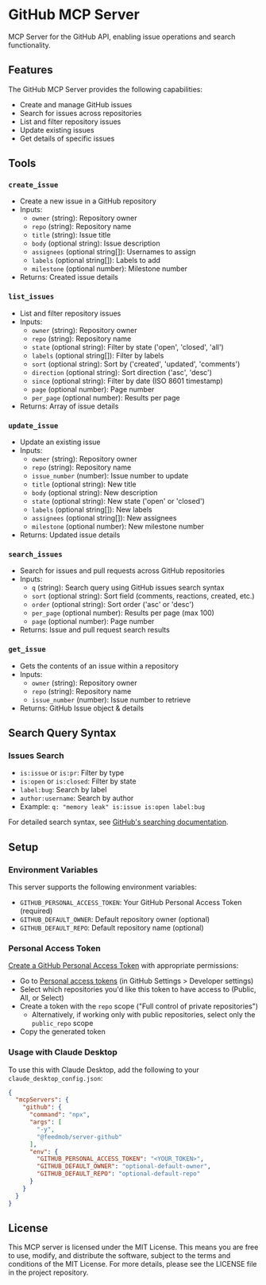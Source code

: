 # GitHub MCP Server

MCP Server for the GitHub API, enabling issue operations and search functionality.

## Features

The GitHub MCP Server provides the following capabilities:
- Create and manage GitHub issues
- Search for issues across repositories
- List and filter repository issues
- Update existing issues
- Get details of specific issues

## Tools

### `create_issue`
- Create a new issue in a GitHub repository
- Inputs:
  - `owner` (string): Repository owner
  - `repo` (string): Repository name
  - `title` (string): Issue title
  - `body` (optional string): Issue description
  - `assignees` (optional string[]): Usernames to assign
  - `labels` (optional string[]): Labels to add
  - `milestone` (optional number): Milestone number
- Returns: Created issue details

### `list_issues`
- List and filter repository issues
- Inputs:
  - `owner` (string): Repository owner
  - `repo` (string): Repository name
  - `state` (optional string): Filter by state ('open', 'closed', 'all')
  - `labels` (optional string[]): Filter by labels
  - `sort` (optional string): Sort by ('created', 'updated', 'comments')
  - `direction` (optional string): Sort direction ('asc', 'desc')
  - `since` (optional string): Filter by date (ISO 8601 timestamp)
  - `page` (optional number): Page number
  - `per_page` (optional number): Results per page
- Returns: Array of issue details

### `update_issue`
- Update an existing issue
- Inputs:
  - `owner` (string): Repository owner
  - `repo` (string): Repository name
  - `issue_number` (number): Issue number to update
  - `title` (optional string): New title
  - `body` (optional string): New description
  - `state` (optional string): New state ('open' or 'closed')
  - `labels` (optional string[]): New labels
  - `assignees` (optional string[]): New assignees
  - `milestone` (optional number): New milestone number
- Returns: Updated issue details

### `search_issues`
- Search for issues and pull requests across GitHub repositories
- Inputs:
  - `q` (string): Search query using GitHub issues search syntax
  - `sort` (optional string): Sort field (comments, reactions, created, etc.)
  - `order` (optional string): Sort order ('asc' or 'desc')
  - `per_page` (optional number): Results per page (max 100)
  - `page` (optional number): Page number
- Returns: Issue and pull request search results

### `get_issue`
- Gets the contents of an issue within a repository
- Inputs:
  - `owner` (string): Repository owner
  - `repo` (string): Repository name
  - `issue_number` (number): Issue number to retrieve
- Returns: GitHub Issue object & details

## Search Query Syntax

### Issues Search
- `is:issue` or `is:pr`: Filter by type
- `is:open` or `is:closed`: Filter by state
- `label:bug`: Search by label
- `author:username`: Search by author
- Example: `q: "memory leak" is:issue is:open label:bug`

For detailed search syntax, see [GitHub's searching documentation](https://docs.github.com/en/search-github/searching-on-github).

## Setup

### Environment Variables
This server supports the following environment variables:
- `GITHUB_PERSONAL_ACCESS_TOKEN`: Your GitHub Personal Access Token (required)
- `GITHUB_DEFAULT_OWNER`: Default repository owner (optional)
- `GITHUB_DEFAULT_REPO`: Default repository name (optional)

### Personal Access Token
[Create a GitHub Personal Access Token](https://docs.github.com/en/authentication/keeping-your-account-and-data-secure/managing-your-personal-access-tokens) with appropriate permissions:
   - Go to [Personal access tokens](https://github.com/settings/tokens) (in GitHub Settings > Developer settings)
   - Select which repositories you'd like this token to have access to (Public, All, or Select)
   - Create a token with the `repo` scope ("Full control of private repositories")
     - Alternatively, if working only with public repositories, select only the `public_repo` scope
   - Copy the generated token

### Usage with Claude Desktop
To use this with Claude Desktop, add the following to your `claude_desktop_config.json`:

```json
{
  "mcpServers": {
    "github": {
      "command": "npx",
      "args": [
        "-y",
        "@feedmob/server-github"
      ],
      "env": {
        "GITHUB_PERSONAL_ACCESS_TOKEN": "<YOUR_TOKEN>",
        "GITHUB_DEFAULT_OWNER": "optional-default-owner",
        "GITHUB_DEFAULT_REPO": "optional-default-repo"
      }
    }
  }
}
```

## License

This MCP server is licensed under the MIT License. This means you are free to use, modify, and distribute the software, subject to the terms and conditions of the MIT License. For more details, please see the LICENSE file in the project repository.
